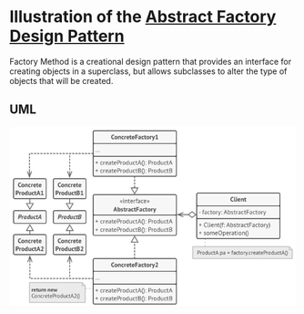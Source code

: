 # Illustration of the [Abstract Factory Design Pattern](https://refactoring.guru/design-patterns/abstract-factory)

Factory Method is a creational design pattern that provides an interface for creating objects in a superclass, but allows subclasses to alter the type of objects that will be created.

## UML

![Factory Method Design Pattern](abstract_factory.png)
